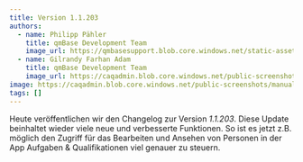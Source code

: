 ```yaml
---
title: Version 1.1.203
authors:
  - name: Philipp Pähler
    title: qmBase Development Team
    image_url: https://qmbasesupport.blob.core.windows.net/static-assets/img/persons/paehler_round.png
  - name: Gilrandy Farhan Adam
    title: qmBase Development Team
    image_url: https://caqadmin.blob.core.windows.net/public-screenshots/manual-screenshots/gilrand-profile-picture.jpg
image: https://caqadmin.blob.core.windows.net/public-screenshots/manual-screenshots/accessImage.jpeg
tags: []
---
```


Heute veröffentlichen wir den Changelog zur Version _1.1.203_. Diese Update beinhaltet wieder viele neue und verbesserte Funktionen.
So ist es jetzt z.B. möglich den Zugriff für das Bearbeiten und Ansehen von Personen in der App Aufgaben & Qualifikationen viel genauer zu steuern.

<!--truncate-->
